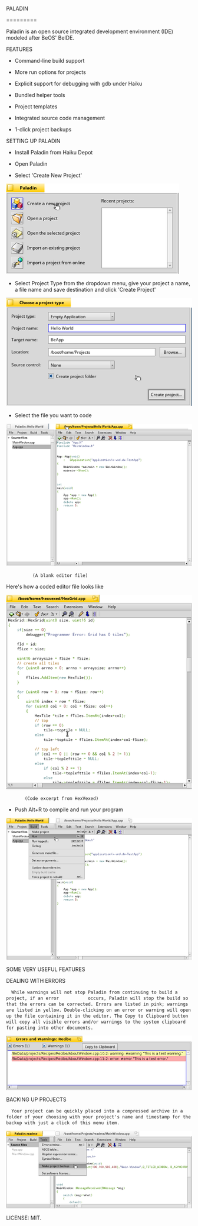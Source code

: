 PALADIN

 =========

Paladin is an open source integrated development environment (IDE) modeled after BeOS' BeIDE. 

FEATURES

 - Command-line build support

 - More run options for projects

 - Explicit support for debugging with gdb under Haiku

 - Bundled helper tools

 - Project templates

 - Integrated source code management

 - 1-click project backups


SETTING UP PALADIN

 - Install Paladin from Haiku Depot

 - Open Paladin

 - Select 'Create New Project'

![Screenshot](7.png)

 - Select Project Type from the dropdown menu, give your project a name, a file name    and save destination and click 'Create Project'

![Screenshot](9.png)

 - Select the file you want to code

![Screenshot](13.png)
                   
              (A blank editor file)

 Here's how a coded editor file looks like

![Screenshot](hexvexed.png)

           (Code excerpt from HexVexed) 

 - Push Alt+R to compile and run your program

![Screenshot](14.png) 

SOME VERY USEFUL FEATURES

   DEALING WITH ERRORS
     
      While warnings will not stop Paladin from continuing to build a project, if an error           occurs, Paladin will stop the build so that the errors can be corrected. Errors are listed in pink; warnings are listed in yellow. Double-clicking on an error or warning will open up the file containing it in the editor. The Copy to Clipboard button will copy all visible errors and/or warnings to the system clipboard for pasting into other documents.    

![Screenshot](errors.png)

   BACKING UP PROJECTS

      Your project can be quickly placed into a compressed archive in a folder of your choosing with your project's name and timestamp for the backup with just a click of this menu item.

![Screenshot](backup.png)           

LICENSE: MIT.  
